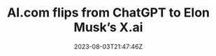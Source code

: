 ---
external: true
url: https://techcrunch.com/2023/08/03/ai-com-flips-from-chatgpt-to-elon-musks-x-ai/
title: AI.com flips from ChatGPT to Elon Musk’s X.ai
description: "Elon Musk appears to have taken the valuable domain off OpenAI's hands, or else someone has done it for him: AI.com now redirects to X.ai."
date: 2023-08-03T21:47:46Z
icon: https://www.google.com/s2/favicons?domain=techcrunch.com&sz=32
source: TechCrunch
---